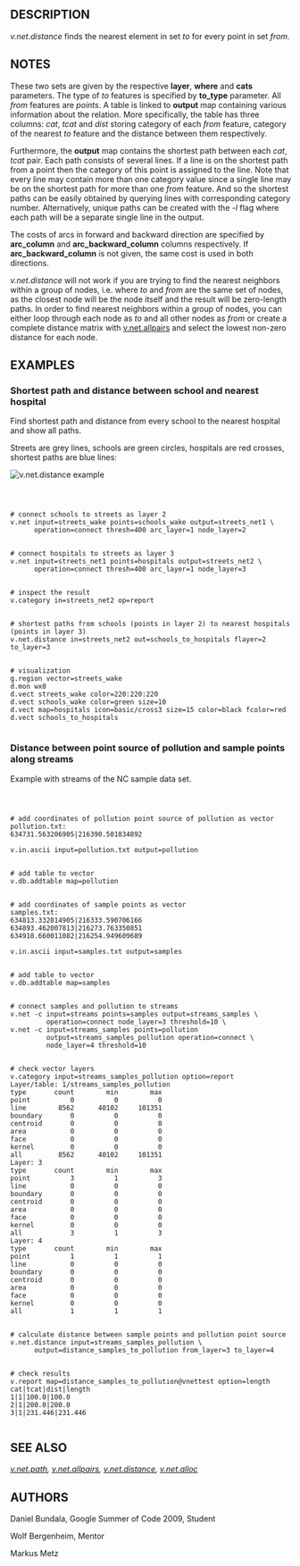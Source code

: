 
## DESCRIPTION

*v.net.distance* finds the nearest element in set *to*
for every point in set *from*.

## NOTES

These two sets are given by the respective **layer**, **where**
and **cats** parameters. The type of *to* features is
specified by **to\_type** parameter. All *from* features
are *points*. A table is linked to **output** map
containing various information about the relation. More
specifically, the table has three columns: *cat*, *tcat*
and *dist* storing category of each *from*
feature, category of the nearest *to* feature and the
distance between them respectively.

Furthermore, the **output** map contains the shortest path between
each *cat*, *tcat* pair. Each path consists of several
lines. If a line is on the shortest path from a point then the category
of this point is assigned to the line. Note that every line may contain
more than one category value since a single line may be on the shortest
path for more than one *from* feature. And so the shortest paths
can be easily obtained by querying lines with corresponding category
number. Alternatively, unique paths can be created with the *-l*
flag where each path will be a separate single line in the output.

The costs of arcs in forward and backward direction are specified by
**arc\_column** and **arc\_backward\_column** columns respectively.
If **arc\_backward\_column** is not given, the same cost is used in
both directions.

*v.net.distance* will not work if you are trying to find the
nearest neighbors within a group of nodes, i.e. where *to*
and *from* are the same set of nodes, as the closest node
will be the node itself and the result will be zero-length paths. In
order to find nearest neighbors within a group of nodes, you can
either loop through each node as *to* and all other nodes as
*from* or create a complete distance matrix with
[v.net.allpairs](v.net.allpairs.html) and select the
lowest non-zero distance for each node.

## EXAMPLES

### Shortest path and distance between school and nearest hospital

Find shortest path and distance from every school to the nearest hospital
and show all paths.

Streets are grey lines, schools are green circles, hospitals are red
crosses, shortest paths are blue lines:

![v.net.distance example](vnetdistance.png)

```



# connect schools to streets as layer 2
v.net input=streets_wake points=schools_wake output=streets_net1 \
      operation=connect thresh=400 arc_layer=1 node_layer=2


# connect hospitals to streets as layer 3
v.net input=streets_net1 points=hospitals output=streets_net2 \
      operation=connect thresh=400 arc_layer=1 node_layer=3


# inspect the result
v.category in=streets_net2 op=report


# shortest paths from schools (points in layer 2) to nearest hospitals (points in layer 3)
v.net.distance in=streets_net2 out=schools_to_hospitals flayer=2 to_layer=3


# visualization
g.region vector=streets_wake
d.mon wx0
d.vect streets_wake color=220:220:220
d.vect schools_wake color=green size=10
d.vect map=hospitals icon=basic/cross3 size=15 color=black fcolor=red
d.vect schools_to_hospitals


```

### Distance between point source of pollution and sample points along streams

Example with streams of the NC sample data set.

```



# add coordinates of pollution point source of pollution as vector
pollution.txt:
634731.563206905|216390.501834892

v.in.ascii input=pollution.txt output=pollution


# add table to vector
v.db.addtable map=pollution


# add coordinates of sample points as vector
samples.txt:
634813.332814905|216333.590706166
634893.462007813|216273.763350851
634918.660011082|216254.949609689

v.in.ascii input=samples.txt output=samples


# add table to vector
v.db.addtable map=samples


# connect samples and pollution to streams
v.net -c input=streams points=samples output=streams_samples \
         operation=connect node_layer=3 threshold=10 \
v.net -c input=streams_samples points=pollution
         output=streams_samples_pollution operation=connect \
         node_layer=4 threshold=10


# check vector layers
v.category input=streams_samples_pollution option=report
Layer/table: 1/streams_samples_pollution
type       count        min        max
point          0          0          0
line        8562      40102     101351
boundary       0          0          0
centroid       0          0          0
area           0          0          0
face           0          0          0
kernel         0          0          0
all         8562      40102     101351
Layer: 3
type       count        min        max
point          3          1          3
line           0          0          0
boundary       0          0          0
centroid       0          0          0
area           0          0          0
face           0          0          0
kernel         0          0          0
all            3          1          3
Layer: 4
type       count        min        max
point          1          1          1
line           0          0          0
boundary       0          0          0
centroid       0          0          0
area           0          0          0
face           0          0          0
kernel         0          0          0
all            1          1          1


# calculate distance between sample points and pollution point source
v.net.distance input=streams_samples_pollution \
      output=distance_samples_to_pollution from_layer=3 to_layer=4


# check results
v.report map=distance_samples_to_pollution@vnettest option=length
cat|tcat|dist|length
1|1|100.0|100.0
2|1|200.0|200.0
3|1|231.446|231.446


```

## SEE ALSO

*[v.net.path](v.net.path.html),
[v.net.allpairs](v.net.allpairs.html),
[v.net.distance](v.distance.html),
[v.net.alloc](v.net.alloc.html)*

## AUTHORS

Daniel Bundala, Google Summer of Code 2009, Student

Wolf Bergenheim, Mentor

Markus Metz
